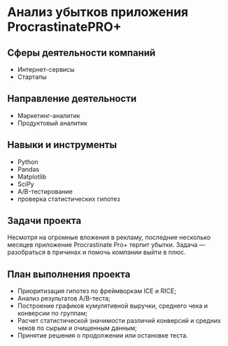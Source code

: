 # Анализ убытков приложения ProcrastinatePRO+

## Сферы деятельности компаний
* Интернет-сервисы
* Стартапы

## Направление деятельности
* Маркетинг-аналитик
* Продуктовый аналитик

## Навыки и инструменты
* Python
* Pandas
* Matplotlib
* SciPy
* A/B-тестирование
* проверка статистических гипотез

## Задачи проекта
Несмотря на огромные вложения в рекламу, последние несколько месяцев приложение Procrastinate Pro+ терпит убытки. Задача — разобраться в причинах и помочь компании выйти в плюс.

## План выполнения проекта
* Приоритизация гипотез по фреймворкам ICE и RICE;
* Анализ результатов A/B-теста;
* Построение графиков кумулятивной выручки, среднего чека и конверсии по группам;
* Расчет статистической значимости различий конверсий и средних чеков по сырым и очищенным данным; 
* Принятие решения о продолжении или остановке теста.
